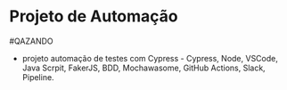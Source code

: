 # Projeto de Automação 
#QAZANDO

- projeto automação de testes com Cypress - Cypress, Node, VSCode, Java Scrpit, FakerJS, BDD, Mochawasome, GitHub Actions, Slack, Pipeline.
